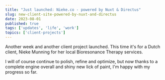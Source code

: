 ```yaml
---
title: "Just launched: Nieke.co - powered by Nuxt & Directus"
slug: new-client-site-powered-by-nuxt-and-directus
date: 2023-08-01
published: true
tags: ['updates', 'life', 'work']
topics: ['client-projects'] 
---
```


Another week and another client project launched. This time it's for a Dutch client, Nieke Munning for her local Bioresonance Therapy services.
<!--more-->
I will of course continue to polish, refine and optimize, but now thanks to a complete engine overall and shiny new lick of paint, I'm happy with my progress so far.
